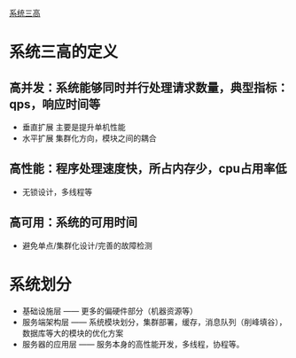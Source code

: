 

[系统三高](system/系统三高.png)
# 系统三高的定义
## 高并发：系统能够同时并行处理请求数量，典型指标：qps，响应时间等
- 垂直扩展 
  主要是提升单机性能
- 水平扩展
  集群化方向，模块之间的耦合
## 高性能：程序处理速度快，所占内存少，cpu占用率低
- 无锁设计，多线程等
## 高可用：系统的可用时间
- 避免单点/集群化设计/完善的故障检测

# 系统划分
- 基础设施层 —— 更多的偏硬件部分（机器资源等）
- 服务端架构层 —— 系统模块划分，集群部署，缓存，消息队列（削峰填谷），数据库等大的模块的优化方案
- 服务器的应用层 —— 服务本身的高性能开发，多线程，协程等。



